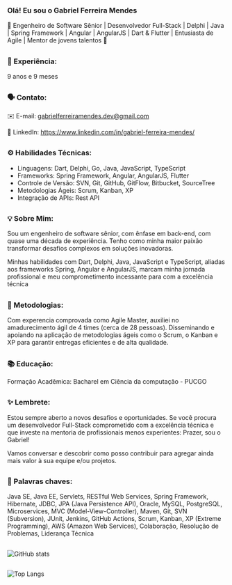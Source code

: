 ### Olá! Eu sou o Gabriel Ferreira Mendes
🚀 Engenheiro de Software Sênior | Desenvolvedor Full-Stack | Delphi | Java | Spring Framework | Angular | AngularJS | Dart & Flutter | Entusiasta de Agile | Mentor de jovens talentos 🌟

##

### 💼 Experiência: 

9 anos e 9 meses

##

### 🗣️ Contato:

✉️ E-mail: gabrielferreiramendes.dev@gmail.com

🔗 LinkedIn: https://www.linkedin.com/in/gabriel-ferreira-mendes/

##

### ⚙️ Habilidades Técnicas:

- Linguagens: Dart, Delphi, Go, Java, JavaScript, TypeScript
- Frameworks: Spring Framework, Angular, AngularJS, Flutter
- Controle de Versão: SVN, Git, GitHub, GitFlow, Bitbucket, SourceTree 
- Metodologias Ágeis: Scrum, Kanban, XP
- Integração de APIs: Rest API

##

### 💡 Sobre Mim:

Sou um engenheiro de software sênior, com ênfase em back-end, com quase uma década de experiência. Tenho como minha maior paixão transformar desafios complexos em soluções inovadoras. 

Minhas habilidades com Dart, Delphi, Java, JavaScript e TypeScript, aliadas aos frameworks Spring, Angular e AngularJS, marcam minha jornada profissional e meu comprometimento incessante para com a excelência técnica

##

### 🎯 Metodologias:

Com experencia comprovada como Agile Master, auxiliei no amadurecimento ágil de 4 times (cerca de 28 pessoas). Disseminando e apoiando na aplicação de metodologias ágeis como o Scrum, o Kanban e XP para garantir entregas eficientes e de alta qualidade. 

##

### 📚 Educação:

Formação Acadêmica: Bacharel em Ciência da computação - PUCGO

##

### ✨ Lembrete: 

Estou sempre aberto a novos desafios e oportunidades. Se você procura um desenvolvedor Full-Stack comprometido com a excelência técnica e que investe na mentoria de profissionais menos experientes: Prazer, sou o Gabriel!

Vamos conversar e descobrir como posso contribuir para agregar ainda mais valor à sua equipe e/ou projetos.

##

### 🔑 Palavras chaves: 

Java SE, Java EE, Servlets, RESTful Web Services, Spring Framework, Hibernate, JDBC, JPA (Java Persistence API), Oracle, MySQL, PostgreSQL, Microservices, MVC (Model-View-Controller), Maven, Git, SVN (Subversion), JUnit, Jenkins, GitHub Actions, Scrum, Kanban, XP (Extreme Programming), AWS (Amazon Web Services), Colaboração, Resolução de Problemas, Liderança Técnica

##

![GitHub stats](https://github-readme-stats.vercel.app/api?username=GabrielFerreiraMendes&show_icons=true&theme=transparent)

## 

![Top Langs](https://github-readme-stats.vercel.app/api/top-langs/?username=GabrielFerreiraMendes&hide_progress=true&theme=transparent)
